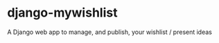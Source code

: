 django-mywishlist
=================

A Django web app to manage, and publish, your wishlist / present ideas
